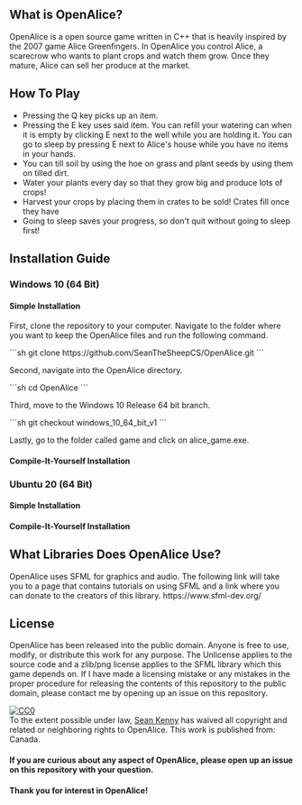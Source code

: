 <h2> What is OpenAlice? </h2>
<p> OpenAlice is a open source game written in C++ that is heavily inspired by the 2007 game Alice Greenfingers. In OpenAlice you control Alice, a scarecrow who wants to plant crops and watch them grow. Once they mature, Alice can sell her produce at the market. </p>

<h2> How To Play </h2>
<ul>
 <li> Pressing the Q key picks up an item. </li>
 <li> Pressing the E key uses said item. You can refill your watering can when it is empty by clicking E next to the well while you are holding it. You can go to sleep by pressing E next to Alice's house while you have no items in your hands. </li>
 <li> You can till soil by using the hoe on grass and plant seeds by using them on tilled dirt. </li>
 <li> Water your plants every day so that they grow big and produce lots of crops! </li>
 <li> Harvest your crops by placing them in crates to be sold! Crates fill once they have </li>
 <li> Going to sleep saves your progress, so don't quit without going to sleep first! </li>
</ul>

<h2> Installation Guide </h2>
<h3> Windows 10 (64 Bit) </h3>

<h4> Simple Installation </h4>
<p> First, clone the repository to your computer. Navigate to the folder where you want to keep the OpenAlice files and run the following command.</p>
```sh
   git clone https://github.com/SeanTheSheepCS/OpenAlice.git
```

<p> Second, navigate into the OpenAlice directory. </p>
```sh
   cd OpenAlice
```
<p> Third, move to the Windows 10 Release 64 bit branch. </p>
```sh
   git checkout windows_10_64_bit_v1
```
<p> Lastly, go to the folder called game and click on alice_game.exe. </p>

<h4> Compile-It-Yourself Installation </h4>
<p> </p>
<h3> Ubuntu 20 (64 Bit) </h3>
<h4> Simple Installation </h4>
<p> </p>
<h4> Compile-It-Yourself Installation </h4>
<p> </p>

<h2> What Libraries Does OpenAlice Use? </h2>
<p> OpenAlice uses SFML for graphics and audio. The following link will take you to a page that contains tutorials on using SFML and a link where you can donate to the creators of this library. https://www.sfml-dev.org/ </p>

<h2> License </h2>
<p> 
  OpenAlice has been released into the public domain. Anyone is free to use, modify, or distribute this work for any purpose. The Unlicense applies to the source code and a zlib/png license applies to the SFML library which this game depends on. If I have made a licensing mistake or any mistakes in the proper procedure for releasing the contents of this repository to the public domain, please contact me by opening up an issue on this repository. 
</p>
<p xmlns:dct="http://purl.org/dc/terms/" xmlns:vcard="http://www.w3.org/2001/vcard-rdf/3.0#">
  <a rel="license"
     href="http://creativecommons.org/publicdomain/zero/1.0/">
    <img src="http://i.creativecommons.org/p/zero/1.0/88x31.png" style="border-style: none;" alt="CC0" />
  </a>
  <br />
  To the extent possible under law,
  <a rel="dct:publisher"
     href="https://github.com/SeanTheSheepCS/">
    <span property="dct:title">Sean Kenny</span></a>
  has waived all copyright and related or neighboring rights to
  <span property="dct:title">OpenAlice</span>.
This work is published from:
<span property="vcard:Country" datatype="dct:ISO3166"
      content="CA" about="https://github.com/SeanTheSheepCS/OpenAlice/">
  Canada</span>.
<h4> If you are curious about any aspect of OpenAlice, please open up an issue on this repository with your question. </h4>
<h4> Thank you for interest in OpenAlice! </h4>
